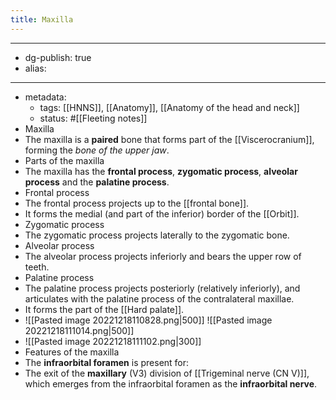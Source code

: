 ```yaml
---
title: Maxilla
---
```


- --
- dg-publish: true
- alias:
- --
- metadata:
	- tags: [[HNNS]], [[Anatomy]], [[Anatomy of the head and neck]]
	- status: #[[Fleeting notes]]
- Maxilla
- The maxilla is a **paired** bone that forms part of the [[Viscerocranium]], forming the *bone of the upper jaw*.
- Parts of the maxilla
- The maxilla has the **frontal process**, **zygomatic process**, **alveolar process** and the **palatine process**.
- Frontal process
- The frontal process projects up to the [[frontal bone]].
- It forms the medial (and part of the inferior) border of the [[Orbit]].
- Zygomatic process
- The zygomatic process projects laterally to the zygomatic bone.
- Alveolar process
- The alveolar process projects inferiorly and bears the upper row of teeth.
- Palatine process
- The palatine process projects posteriorly (relatively inferiorly), and articulates with the palatine process of the contralateral maxillae.
- It forms the part of the [[Hard palate]].
- ![[Pasted image 20221218110828.png|500]] ![[Pasted image 20221218111014.png|500]]
- ![[Pasted image 20221218111102.png|300]]
- Features of the maxilla
- The **infraorbital foramen** is present for:
- The exit of the **maxillary** (V3) division of [[Trigeminal nerve (CN V)]], which emerges from the infraorbital foramen as the **infraorbital nerve**.